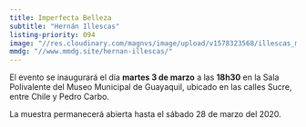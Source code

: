 ```yaml
---
title: Imperfecta Belleza
subtitle: "Hernán Illescas"
listing-priority: 094
image: "//res.cloudinary.com/magnvs/image/upload/v1578323568/illescas_mkq0wf.jpg"
mmdg: "//www.mmdg.site/hernan-illescas/"
---
```

El evento se inaugurará el día **martes 3 de marzo** a las **18h30** en la Sala Polivalente del Museo Municipal de Guayaquil, ubicado en las calles Sucre, entre Chile y Pedro Carbo.  

La muestra permanecerá abierta hasta el sábado 28 de marzo del 2020.
